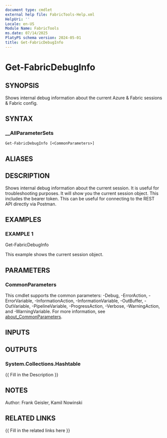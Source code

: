 ```yaml
---
document type: cmdlet
external help file: FabricTools-Help.xml
HelpUri: ''
Locale: en-US
Module Name: FabricTools
ms.date: 07/14/2025
PlatyPS schema version: 2024-05-01
title: Get-FabricDebugInfo
---
```


# Get-FabricDebugInfo

## SYNOPSIS

Shows internal debug information about the current Azure & Fabric sessions & Fabric config.

## SYNTAX

### __AllParameterSets

```
Get-FabricDebugInfo [<CommonParameters>]
```

## ALIASES

## DESCRIPTION

Shows internal debug information about the current session.
It is useful for troubleshooting purposes.
It will show you the current session object.
This includes the bearer token.
This can be useful
for connecting to the REST API directly via Postman.

## EXAMPLES

### EXAMPLE 1

Get-FabricDebugInfo

This example shows the current session object.

## PARAMETERS

### CommonParameters

This cmdlet supports the common parameters: -Debug, -ErrorAction, -ErrorVariable,
-InformationAction, -InformationVariable, -OutBuffer, -OutVariable, -PipelineVariable,
-ProgressAction, -Verbose, -WarningAction, and -WarningVariable. For more information, see
[about_CommonParameters](https://go.microsoft.com/fwlink/?LinkID=113216).

## INPUTS

## OUTPUTS

### System.Collections.Hashtable

{{ Fill in the Description }}

## NOTES

Author: Frank Geisler, Kamil Nowinski

## RELATED LINKS

{{ Fill in the related links here }}


